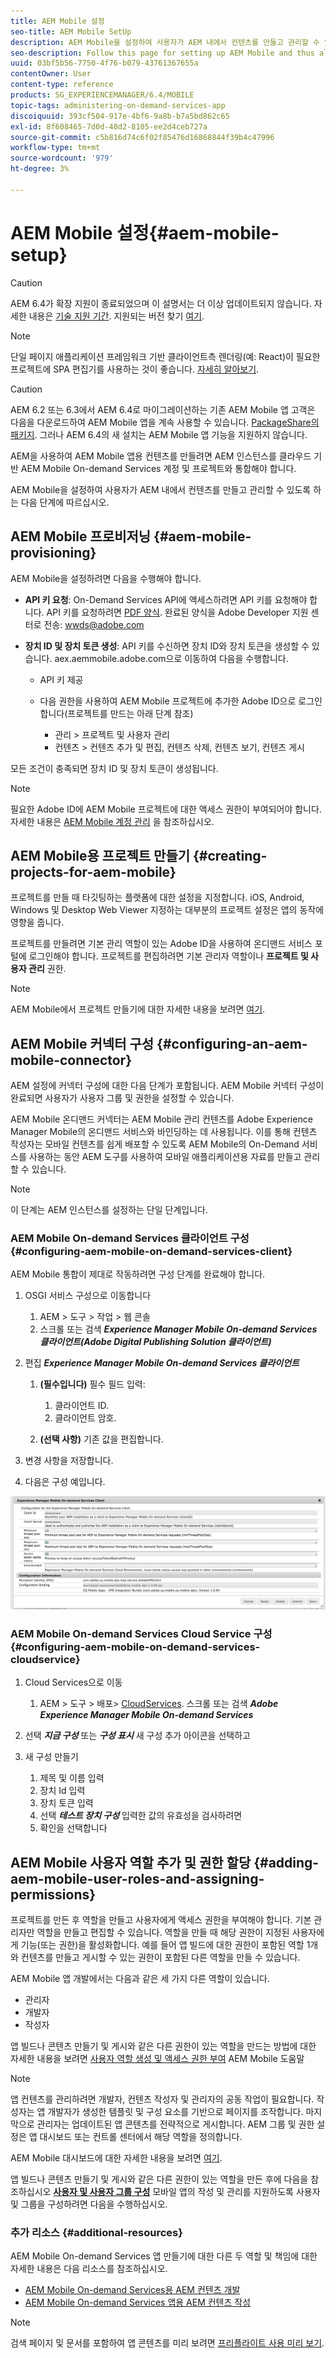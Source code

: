 ```yaml
---
title: AEM Mobile 설정
seo-title: AEM Mobile SetUp
description: AEM Mobile을 설정하여 사용자가 AEM 내에서 컨텐츠를 만들고 관리할 수 있도록 하려면 이 페이지를 따르십시오. 이 페이지에서는 AEM 인스턴스를 클라우드 기반 AEM Mobile On-demand Services 계정 및 프로젝트와 통합하는 방법에 대한 정보를 제공합니다.
seo-description: Follow this page for setting up AEM Mobile and thus allowing the user to create and manage the content within AEM. This page provides information on integrating the AEM instance with the cloud-based AEM Mobile On-Demand Services account and project(s).
uuid: 03bf5b56-7750-4f76-b079-43761367655a
contentOwner: User
content-type: reference
products: SG_EXPERIENCEMANAGER/6.4/MOBILE
topic-tags: administering-on-demand-services-app
discoiquuid: 393cf504-917e-4bf6-9a8b-b7a5bd862c65
exl-id: 8f608465-7d0d-48d2-8105-ee2d4ceb727a
source-git-commit: c5b816d74c6f02f85476d16868844f39b4c47996
workflow-type: tm+mt
source-wordcount: '979'
ht-degree: 3%

---
```


# AEM Mobile 설정{#aem-mobile-setup}

>[!CAUTION]
>
>AEM 6.4가 확장 지원이 종료되었으며 이 설명서는 더 이상 업데이트되지 않습니다. 자세한 내용은 [기술 지원 기간](https://helpx.adobe.com/kr/support/programs/eol-matrix.html). 지원되는 버전 찾기 [여기](https://experienceleague.adobe.com/docs/).

>[!NOTE]
>
>단일 페이지 애플리케이션 프레임워크 기반 클라이언트측 렌더링(예: React)이 필요한 프로젝트에 SPA 편집기를 사용하는 것이 좋습니다. [자세히 알아보기](/help/sites-developing/spa-overview.md).

>[!CAUTION]
>
>AEM 6.2 또는 6.3에서 AEM 6.4로 마이그레이션하는 기존 AEM Mobile 앱 고객은 다음을 다운로드하여 AEM Mobile 앱을 계속 사용할 수 있습니다. [PackageShare의 패키지](https://www.adobeaemcloud.com/content/marketplace/marketplaceProxy.html?packagePath=/content/companies/public/adobe/packages/cq640/compatpack/aem-mobile-package). 그러나 AEM 6.4의 새 설치는 AEM Mobile 앱 기능을 지원하지 않습니다.

AEM을 사용하여 AEM Mobile 앱용 컨텐츠를 만들려면 AEM 인스턴스를 클라우드 기반 AEM Mobile On-demand Services 계정 및 프로젝트와 통합해야 합니다.

AEM Mobile을 설정하여 사용자가 AEM 내에서 컨텐츠를 만들고 관리할 수 있도록 하는 다음 단계에 따르십시오.

## AEM Mobile 프로비저닝 {#aem-mobile-provisioning}

AEM Mobile을 설정하려면 다음을 수행해야 합니다.

* **API 키 요청**: On-Demand Services API에 액세스하려면 API 키를 요청해야 합니다. API 키를 요청하려면 [PDF 양식](https://helpx.adobe.com/digital-publishing-solution/help/integrating-dps.html). 완료된 양식을 Adobe Developer 지원 센터로 전송: [wwds@adobe.com](mailto:wwds@adobe.com)

* **장치 ID 및 장치 토큰 생성**: API 키를 수신하면 장치 ID와 장치 토큰을 생성할 수 있습니다. aex.aemmobile.adobe.com으로 이동하여 다음을 수행합니다.

   * API 키 제공
   * 다음 권한을 사용하여 AEM Mobile 프로젝트에 추가한 Adobe ID으로 로그인합니다(프로젝트를 만드는 아래 단계 참조)

      * 관리 > 프로젝트 및 사용자 관리
      * 컨텐츠 > 컨텐츠 추가 및 편집, 컨텐츠 삭제, 컨텐츠 보기, 컨텐츠 게시

모든 조건이 충족되면 장치 ID 및 장치 토큰이 생성됩니다.

>[!NOTE]
>
>필요한 Adobe ID에 AEM Mobile 프로젝트에 대한 액세스 권한이 부여되어야 합니다. 자세한 내용은 [AEM Mobile 계정 관리](https://helpx.adobe.com/digital-publishing-solution/help/account-admin-dps.html) 을 참조하십시오.

## AEM Mobile용 프로젝트 만들기 {#creating-projects-for-aem-mobile}

프로젝트를 만들 때 타깃팅하는 플랫폼에 대한 설정을 지정합니다. iOS, Android, Windows 및 Desktop Web Viewer 지정하는 대부분의 프로젝트 설정은 앱의 동작에 영향을 줍니다.

프로젝트를 만들려면 기본 관리 역할이 있는 Adobe ID을 사용하여 온디맨드 서비스 포털에 로그인해야 합니다. 프로젝트를 편집하려면 기본 관리자 역할이나 **프로젝트 및 사용자 관리** 권한.

>[!NOTE]
>
>AEM Mobile에서 프로젝트 만들기에 대한 자세한 내용을 보려면 [여기](https://helpx.adobe.com/digital-publishing-solution/help/creating-projects.html).

## AEM Mobile 커넥터 구성 {#configuring-an-aem-mobile-connector}

AEM 설정에 커넥터 구성에 대한 다음 단계가 포함됩니다. AEM Mobile 커넥터 구성이 완료되면 사용자가 사용자 그룹 및 권한을 설정할 수 있습니다.

AEM Mobile 온디맨드 커넥터는 AEM Mobile 관리 컨텐츠를 Adobe Experience Manager Mobile의 온디맨드 서비스와 바인딩하는 데 사용됩니다. 이를 통해 컨텐츠 작성자는 모바일 컨텐츠를 쉽게 배포할 수 있도록 AEM Mobile의 On-Demand 서비스를 사용하는 동안 AEM 도구를 사용하여 모바일 애플리케이션용 자료를 만들고 관리할 수 있습니다.

>[!NOTE]
>
>이 단계는 AEM 인스턴스를 설정하는 단일 단계입니다.

### AEM Mobile On-demand Services 클라이언트 구성 {#configuring-aem-mobile-on-demand-services-client}

AEM Mobile 통합이 제대로 작동하려면 구성 단계를 완료해야 합니다.

1. OSGI 서비스 구성으로 이동합니다

   1. AEM > 도구 > 작업 > 웹 콘솔
   1. 스크롤 또는 검색 ***Experience Manager Mobile On-demand Services 클라이언트(Adobe Digital Publishing Solution 클라이언트)***

1. 편집 ***Experience Manager Mobile On-demand Services 클라이언트***

   1. **(필수입니다)** 필수 필드 입력:

      1. 클라이언트 ID.
      1. 클라이언트 암호.
   1. **(선택 사항)** 기존 값을 편집합니다.


1. 변경 사항을 저장합니다.
1. 다음은 구성 예입니다.

![chlimage_1-53](assets/chlimage_1-53.png)

### AEM Mobile On-demand Services Cloud Service 구성 {#configuring-aem-mobile-on-demand-services-cloudservice}

1. Cloud Services으로 이동

   1. AEM > 도구 > 배포> [CloudServices](http://localhost:4502/libs/cq/core/content/tools/cloudservices.html). 스크롤 또는 검색 ***Adobe Experience Manager Mobile On-demand Services***

1. 선택 ***지금 구성*** 또는 ***구성 표시*** 새 구성 추가 아이콘을 선택하고

1. 새 구성 만들기

   1. 제목 및 이름 입력
   1. 장치 Id 입력
   1. 장치 토큰 입력
   1. 선택 ***테스트 장치 구성*** 입력한 값의 유효성을 검사하려면
   1. 확인을 선택합니다

## AEM Mobile 사용자 역할 추가 및 권한 할당 {#adding-aem-mobile-user-roles-and-assigning-permissions}

프로젝트를 만든 후 역할을 만들고 사용자에게 액세스 권한을 부여해야 합니다. 기본 관리자만 역할을 만들고 편집할 수 있습니다. 역할을 만들 때 해당 권한이 지정된 사용자에게 기능(또는 권한)을 활성화합니다. 예를 들어 앱 빌드에 대한 권한이 포함된 역할 1개와 컨텐츠를 만들고 게시할 수 있는 권한이 포함된 다른 역할을 만들 수 있습니다.

AEM Mobile 앱 개발에서는 다음과 같은 세 가지 다른 역할이 있습니다.

* 관리자
* 개발자
* 작성자

앱 빌드나 콘텐츠 만들기 및 게시와 같은 다른 권한이 있는 역할을 만드는 방법에 대한 자세한 내용을 보려면 [사용자 역할 생성 및 액세스 권한 부여](https://helpx.adobe.com/digital-publishing-solution/help/account-admin-dps.html) AEM Mobile 도움말

>[!NOTE]
>
>앱 컨텐츠를 관리하려면 개발자, 컨텐츠 작성자 및 관리자의 공동 작업이 필요합니다. 작성자는 앱 개발자가 생성한 템플릿 및 구성 요소를 기반으로 페이지를 조작합니다. 마지막으로 관리자는 업데이트된 앱 콘텐츠를 전략적으로 게시합니다. AEM 그룹 및 권한 설정은 앱 대시보드 또는 컨트롤 센터에서 해당 역할을 정의합니다.
>
>AEM Mobile 대시보드에 대한 자세한 내용을 보려면 [여기](/help/mobile/mobile-apps-ondemand-application-dashboard.md).

앱 빌드나 콘텐츠 만들기 및 게시와 같은 다른 권한이 있는 역할을 만든 후에 다음을 참조하십시오 [**사용자 및 사용자 그룹 구성**](/help/mobile/aem-mobile-configure-users.md) 모바일 앱의 작성 및 관리를 지원하도록 사용자 및 그룹을 구성하려면 다음을 수행하십시오.

### 추가 리소스 {#additional-resources}

AEM Mobile On-demand Services 앱 만들기에 대한 다른 두 역할 및 책임에 대한 자세한 내용은 다음 리소스를 참조하십시오.

* [AEM Mobile On-demand Services용 AEM 컨텐츠 개발](/help/mobile/aem-mobile-on-demand.md)
* [AEM Mobile On-demand Services 앱용 AEM 컨텐츠 작성](/help/mobile/mobile-apps-ondemand.md)

>[!NOTE]
>
>검색 페이지 및 문서를 포함하여 앱 콘텐츠를 미리 보려면 [프리플라이트 사용 미리 보기](/help/mobile/aem-mobile-manage-ondemand-services.md).
